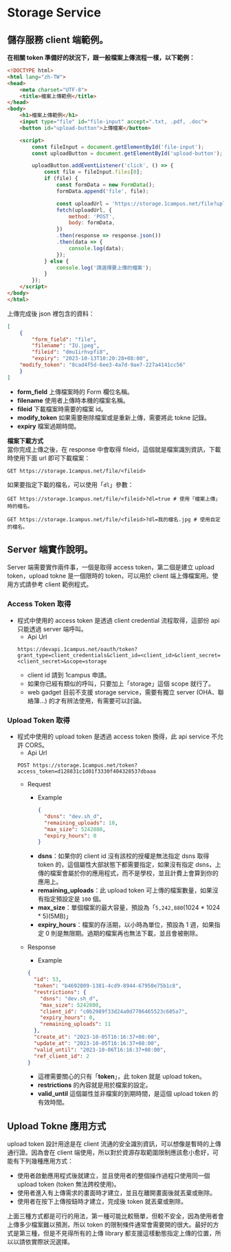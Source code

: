 # Storage Service

## 儲存服務 client 端範例。
__在相關 token 準備好的狀況下，跟一般檔案上傳流程一樣，以下範例：__
```html
<!DOCTYPE html>
<html lang="zh-TW">
<head>
    <meta charset="UTF-8">
    <title>檔案上傳範例</title>
</head>
<body>
    <h1>檔案上傳範例</h1>
    <input type="file" id="file-input" accept=".txt, .pdf, .doc">
    <button id="upload-button">上傳檔案</button>

    <script>
        const fileInput = document.getElementById('file-input');
        const uploadButton = document.getElementById('upload-button');

        uploadButton.addEventListener('click', () => {
            const file = fileInput.files[0];
            if (file) {
                const formData = new FormData();
                formData.append('file', file);

                const uploadUrl = 'https://storage.1campus.net/file?upload_token=fe464549-9495-41ed-9aa6-1b0ce872f717';
                fetch(uploadUrl, {
                    method: 'POST',
                    body: formData,
                })
                .then(response => response.json())
                .then(data => {
                    console.log(data);
                });
            } else {
                console.log('請選擇要上傳的檔案');
            }
        });
    </script>
</body>
</html>

```

上傳完成後 json 裡包含的資料：
```json
[
	{
		"form_field": "file",
		"filename": "IU.jpeg",
		"fileid": "dmu1irhvpfi8",
		"expiry": "2023-10-13T10:20:28+08:00",
    "modify_token": "8cad4f5d-6ee3-4a7d-9ae7-227a4141cc56"
	}
]
```
- __form_field__ 上傳檔案時的 Form 欄位名稱。
- __filename__ 使用者上傳時本機的檔案名稱。
- __fileid__ 下載檔案時需要的檔案 id。
- __modify_token__ 如果需要刪除檔案或是重新上傳，需要將此 tokne 記錄。
- __expiry__ 檔案過期時間。

__檔案下載方式__  
當你完成上傳之後，在 response 中會取得 fileid，這個就是檔案識別資訊，下載時使用下面 url 即可下載檔案：
```url
GET https://storage.1campus.net/file/<fileid>
```
如果要指定下載的檔名，可以使用「`dl`」參數：
```url
GET https://storage.1campus.net/file/<fileid>?dl=true # 使用「檔案上傳」時的檔名。
```
```url
GET https://storage.1campus.net/file/<fileid>?dl=我的檔名.jpg # 使用自定的檔名。
```

## Server 端實作說明。

Server 端需要實作兩件事，一個是取得 access token，第二個是建立 upload token，upload tokne 是一個限時的 token，可以用於 client 端上傳檔案用。使用方式請參考 client 範例程式。

### Access Token 取得
- 程式中使用的 access token 是透過 client credential 流程取得，這部份 api 只能透過 server 端呼叫。
  - Api Url
  ```url
  https://devapi.1campus.net/oauth/token?grant_type=client_credentials&client_id=<client_id>&client_secret=<client_secret>&scope=storage
  ```
  - client id 請到 1campus 申請。
  - 如果你已經有類似的呼叫，只要加上「storage」這個 scope 就行了。
  - web gadget 目前不支援 storage service，需要有獨立 server (OHA、聯絡簿...) 的才有辨法使用，有需要可以討論。

### Upload Token 取得
- 程式中使用的 upload token 是透過 access token 換得，此 api service 不允許 CORS。
  - Api Url
  ```url
  POST https://storage.1campus.net/token?access_token=d128831c1d01f3330f404328537dbaaa
  ```
  - Request
    - Example
      ```json
      {
        "dsns": "dev.sh_d",
        "remaining_uploads": 10,
        "max_size": 5242880,
        "expiry_hours": 0
      }
      ```
    - __dsns__：如果你的 client id 沒有該校的授權是無法指定 dsns 取得 token 的，這個屬性大部狀態下都需要指定，如果沒有指定 dsns，上傳的檔案會屬於你的應用程式，而不是學校，並且計費上會算到你的應用上。
    - __remaining_uploads__：此 upload token 可上傳的檔案數量，如果沒有指定預設定是 `100` 個。
    - __max_size__：單個檔案的最大容量，預設為「`5,242,880`(1024 * 1024 * 5)(5MB)」
    - __expiry_hours__：檔案的存活期，以小時為單位，預設為 1 週，如果指定 0 則是無限期。過期的檔案再也無法下載，並且會被刪除。

  - Response
    - Example
    ```json
    {
      "id": 53,
      "token": "b4692809-1381-4cd9-8944-67950e75b1c8",
      "restrictions": {
        "dsns": "dev.sh_d",
        "max_size": 5242880,
        "client_id": "c0b2989f33d24a0d7706465523c605a7",
        "expiry_hours": 0,
        "remaining_uploads": 11
      },
      "create_at": "2023-10-05T16:16:37+08:00",
      "update_at": "2023-10-05T16:16:37+08:00",
      "valid_until": "2023-10-06T16:16:37+08:00",
      "ref_client_id": 2
    }
    ```
    - 這裡需要關心的只有「__token__」，此 token 就是 upload token。
    - __restrictions__ 的內容就是用於檔案的設定。
    - __valid_until__ 這個屬性並非檔案的到期時間，是這個 upload token 的有效時間。

## Upload Tokne 應用方式

upload token 設計用途是在 client 流通的安全識別資訊，可以想像是暫時的上傳通行證。因為會在 client 端使用，所以對於資源存取範圍限制應該愈小愈好，可能有下列幾種應用方式：
  - 使用者啟動應用程式後就建立，並且使用者的整個操作過程只使用同一個 upload token (token 無法跨校使用)。
  - 使用者進入有上傳需求的畫面時才建立，並且在離開畫面後就丟棄或刪除。
  - 使用者在按下上傳按鈕時才建立，完成後 token 就丟棄或刪除。

上面三種方式都是可行的用法，第一種可能比較簡單，但較不安全，因為使用者會上傳多少檔案難以預測，所以 token 的限制條件通常會需要開的很大。最好的方式是第三種，但是不見得所有的上傳 library 都支援這樣動態指定上傳的位置，所以以請依實際狀況選擇。
